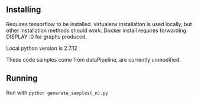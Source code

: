 Installing
----------
Requires tensorflow to be installed. virtualenv installation is used locally, but other installation methods should work. Docker install requires forwarding DISPLAY :0 for graphs produced.

Local python version is 2.7.12

These code samples come from dataPipeline, are currently unmodified.

Running
-------
Run with `python generate_samples(_n).py`
